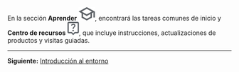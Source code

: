 En la sección **Aprender** ![""](Images/fgd1722886790106.svg), encontrará las tareas comunes de inicio y **Centro de recursos** ![""](Images/avu1722886867596.svg), que incluye instrucciones, actualizaciones de productos y visitas guiadas.

------------------------------------------------------------------------

**Siguiente:** [Introducción al entorno](tta1687442978234.md)
